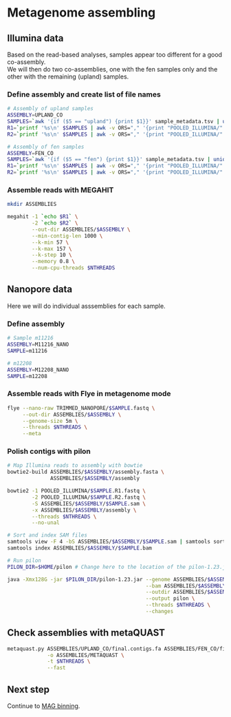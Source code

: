 # Metagenome assembling

## Illumina data

Based on the read-based analyses, samples appear too different for a good co-assembly.  
We will then do two co-assemblies, one with the fen samples only and the other with the remaining (upland) samples.

### Define assembly and create list of file names

```bash
# Assembly of upland samples
ASSEMBLY=UPLAND_CO
SAMPLES=`awk '{if ($5 == "upland") {print $1}}' sample_metadata.tsv | uniq`
R1=`printf '%s\n' $SAMPLES | awk -v ORS="," '{print "POOLED_ILLUMINA/" $0 ".R1.fastq"}' | sed 's/,$/\n/'`
R2=`printf '%s\n' $SAMPLES | awk -v ORS="," '{print "POOLED_ILLUMINA/" $0 ".R2.fastq"}' | sed 's/,$/\n/'`

# Assembly of fen samples
ASSEMBLY=FEN_CO
SAMPLES=`awk '{if ($5 == "fen") {print $1}}' sample_metadata.tsv | uniq`
R1=`printf '%s\n' $SAMPLES | awk -v ORS="," '{print "POOLED_ILLUMINA/" $0 ".R1.fastq"}' | sed 's/,$/\n/'`
R2=`printf '%s\n' $SAMPLES | awk -v ORS="," '{print "POOLED_ILLUMINA/" $0 ".R2.fastq"}' | sed 's/,$/\n/'`
```

### Assemble reads with MEGAHIT

```bash
mkdir ASSEMBLIES

megahit -1 `echo $R1` \
        -2 `echo $R2` \
        --out-dir ASSEMBLIES/$ASSEMBLY \
        --min-contig-len 1000 \
        --k-min 57 \
        --k-max 157 \
        --k-step 10 \
        --memory 0.8 \
        --num-cpu-threads $NTHREADS
```

## Nanopore data

Here we will do individual asssemblies for each sample.

### Define assembly

```bash
# Sample m11216
ASSEMBLY=M11216_NANO
SAMPLE=m11216

# m12208
ASSEMBLY=M12208_NANO
SAMPLE=m12208
```

### Assemble reads with Flye in metagenome mode

```bash
flye --nano-raw TRIMMED_NANOPORE/$SAMPLE.fastq \
     --out-dir ASSEMBLIES/$ASSEMBLY \
     --genome-size 5m \
     --threads $NTHREADS \
     --meta
```

### Polish contigs with pilon

```bash
# Map Illumina reads to assembly with bowtie
bowtie2-build ASSEMBLIES/$ASSEMBLY/assembly.fasta \
              ASSEMBLIES/$ASSEMBLY/assembly

bowtie2 -1 POOLED_ILLUMINA/$SAMPLE.R1.fastq \
        -2 POOLED_ILLUMINA/$SAMPLE.R2.fastq \
        -S ASSEMBLIES/$ASSEMBLY/$SAMPLE.sam \
        -x ASSEMBLIES/$ASSEMBLY/assembly \
        --threads $NTHREADS \
        --no-unal

# Sort and index SAM files
samtools view -F 4 -bS ASSEMBLIES/$ASSEMBLY/$SAMPLE.sam | samtools sort > ASSEMBLIES/$ASSEMBLY/$SAMPLE.bam
samtools index ASSEMBLIES/$ASSEMBLY/$SAMPLE.bam

# Run pilon
PILON_DIR=$HOME/pilon # Change here to the location of the pilon-1.23.jar file in your system

java -Xmx128G -jar $PILON_DIR/pilon-1.23.jar --genome ASSEMBLIES/$ASSEMBLY/assembly.fasta \
                                             --bam ASSEMBLIES/$ASSEMBLY/$SAMPLE.bam \
                                             --outdir ASSEMBLIES/$ASSEMBLY \
                                             --output pilon \
                                             --threads $NTHREADS \
                                             --changes
```

## Check assemblies with metaQUAST

```bash
metaquast.py ASSEMBLIES/UPLAND_CO/final.contigs.fa ASSEMBLIES/FEN_CO/final.contigs.fa ASSEMBLIES/M11216_NANO/pilon.fasta ASSEMBLIES/M12208_NANO/pilon.fasta \
             -o ASSEMBLIES/METAQUAST \
             -t $NTHREADS \
             --fast
```

## Next step

Continue to [MAG binning](https://github.com/ArcticMicrobialEcology/Kilpisjarvi-MAGs/blob/master/04-MAG-binning.md).
